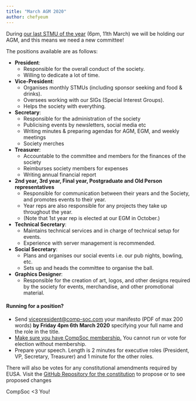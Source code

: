 ```yaml
---
title: "March AGM 2020"
author: chefyeum 
---
```


During [our last STMU of the year](https://www.facebook.com/events/511212792850976/) (6pm, 11th March) we will be holding our AGM, and this means we need a new committee!

The positions available are as follows:

- **President**:
  - Responsible for the overall conduct of the society.
  - Willing to dedicate a lot of time.
- **Vice-President**:
  - Organises monthly STMUs (including sponsor seeking and food & drinks).
  - Oversees working with our SIGs (Special Interest Groups).
  - Helps the society with everything.
- **Secretary**:
  - Responsible for the administration of the society
  - Publicising events by newsletters, social media etc
  - Writing minutes & preparing agendas for AGM, EGM, and weekly meetings
  - Society merches
- **Treasurer**:
  - Accountable to the committee and members for the finances of the society
  - Reimburses society members for expenses
  - Writing annual financial report
- **2nd year, 3rd year, Final year, Postgraduate and Old Person representatives**
  - Responsible for communication between their years and the Society, and promotes events to their year.
  - Year reps are also responsible for any projects they take up throughout the year.
  - (Note that 1st year rep is elected at our EGM in October.)
- **Technical Secretary**:
  - Maintains technical services and in charge of technical setup for events.
  - Experience with server management is recommended.
- **Social Secretary**:
  - Plans and organises our social events i.e. our pub nights, bowling, etc.
  - Sets up and heads the committee to organise the ball.
- **Graphics Designer**:
  - Responsible for the creation of art, logos, and other designs required by the society for events, merchandise, and other promotional material.

#### Running for a position?

- Send vicepresident@comp-soc.com your manifesto (PDF of max 200 words) **by Friday 4pm 6th March 2020** specifying your full name and the role in the title.
- [Make sure you have CompSoc membership.](/join) You cannot run or vote for election without membership.
- Prepare your speech. Length is 2 minutes for executive roles (President, VP, Secretary, Treasurer) and 1 minute for the other roles.

There will also be votes for any constitutional amendments required by EUSA. Visit the [GitHub Repository for the constitution](https://github.com/compsoc-edinburgh/constitution/pulls) to propose or to see proposed changes

CompSoc <3 You!

